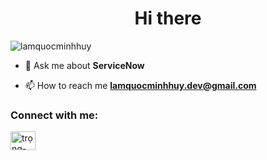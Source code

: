 <h1 align="center">Hi there</h1>


<p align="left"> <img src="https://komarev.com/ghpvc/?username=lamquocminhhuy&label=Profile%20views&color=0e75b6&style=flat" alt="lamquocminhhuy" /> </p>

- 💬 Ask me about **ServiceNow**

- 📫 How to reach me **lamquocminhhuy.dev@gmail.com**



<h3 align="left">Connect with me:</h3>
<p align="left">

<a href="https://www.linkedin.com/in/lqmh/" target="blank"><img align="center" src="https://raw.githubusercontent.com/rahuldkjain/github-profile-readme-generator/master/src/images/icons/Social/linked-in-alt.svg" alt="trọng-bùi-394621216" height="30" width="40" />
</p>





